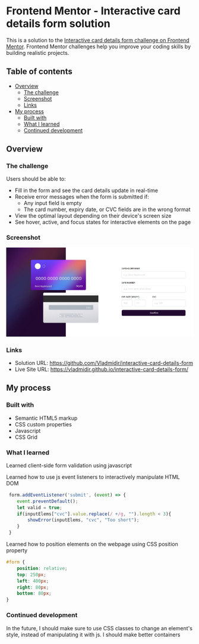 # Frontend Mentor - Interactive card details form solution

This is a solution to the [Interactive card details form challenge on Frontend Mentor](https://www.frontendmentor.io/challenges/interactive-card-details-form-XpS8cKZDWw). Frontend Mentor challenges help you improve your coding skills by building realistic projects. 

## Table of contents

- [Overview](#overview)
  - [The challenge](#the-challenge)
  - [Screenshot](#screenshot)
  - [Links](#links)
- [My process](#my-process)
  - [Built with](#built-with)
  - [What I learned](#what-i-learned)
  - [Continued development](#continued-development)


## Overview

### The challenge

Users should be able to:

- Fill in the form and see the card details update in real-time
- Receive error messages when the form is submitted if:
  - Any input field is empty
  - The card number, expiry date, or CVC fields are in the wrong format
- View the optimal layout depending on their device's screen size
- See hover, active, and focus states for interactive elements on the page

### Screenshot

![](./screenshot.jpg)

### Links

- Solution URL: https://github.com/Vladmidir/interactive-card-details-form
- Live Site URL: https://vladmidir.github.io/interactive-card-details-form/

## My process

### Built with

- Semantic HTML5 markup
- CSS custom properties
- Javascript
- CSS Grid

### What I learned
Learned client-side form validation using javascript

Learned how to use js event listeners to interactively manipulate HTML DOM
```js
 form.addEventListener('submit', (event) => {
    event.preventDefault();
    let valid = true;    
    if(inputElems["cvc"].value.replace(/ +/g, "").length < 3){
        showError(inputElems, "cvc", "Too short");
    }
 }
```

Learned how to position elements on the webpage using CSS position property
```css
#form {
    position: relative;
    top: 250px;
    left: 400px;
    right: 80px;
    bottom: 80px;
}
```

### Continued development
In the future, I should make sure to use CSS classes to change an element's style, instead of manipulating it with js. I should make better containers
